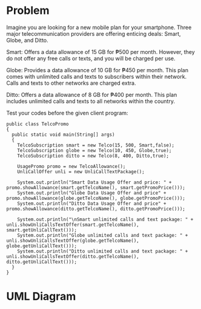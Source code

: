 # Problem

Imagine you are looking for a new mobile plan for your smartphone. Three major telecommunication providers are offering enticing deals: Smart, Globe, and Ditto.

Smart: Offers a data allowance of 15 GB for ₱500 per month. However, they do not offer any free calls or texts, and you will be charged per use.

Globe: Provides a data allowance of 10 GB for ₱450 per month. This plan comes with unlimited calls and texts to subscribers within their network. Calls and texts to other networks are charged extra.

Ditto: Offers a data allowance of 8 GB for ₱400 per month. This plan includes unlimited calls and texts to all networks within the country.

Test your codes before the given client program:


    public class TelcoPromo
    {
      public static void main(String[] args) 
      {
        TelcoSubscription smart = new Telco(15, 500, Smart,false);
        TelcoSubscription globe = new Telco(10, 450, Globe,true);
        TelcoSubscription ditto = new Telco(8, 400, Ditto,true);

        UsagePromo promo = new TelcoAllowance();
        UnliCallOffer unli = new UnliCallTextPackage();    

        System.out.println("Smart Data Usage Offer and price: " + promo.showAllowance(smart.getTelcoName(), smart.getPromoPrice()));
        System.out.println("Globe Data Usage Offer and price" + promo.showAllowance(globe.getTelcoName(), globe.getPromoPrice()));
        System.out.println("Ditto Data Usage Offer and price" + promo.showAllowance(ditto.getTelcoName(), ditto.getPromoPrice()));

        System.out.println("\nSmart unlimited calls and text package: " + unli.showUnliCallsTextOffer(smart.getTelcoName(), smart.getUnliCallText()));
        System.out.println("Globe unlimited calls and text package: " + unli.showUnliCallsTextOffer(globe.getTelcoName(), globe.getUnliCallText()));
        System.out.println("Ditto unlimited calls and text package: " + unli.showUnliCallsTextOffer(ditto.getTelcoName(), ditto.getUnliCallText()));
      }
    }

# UML Diagram
